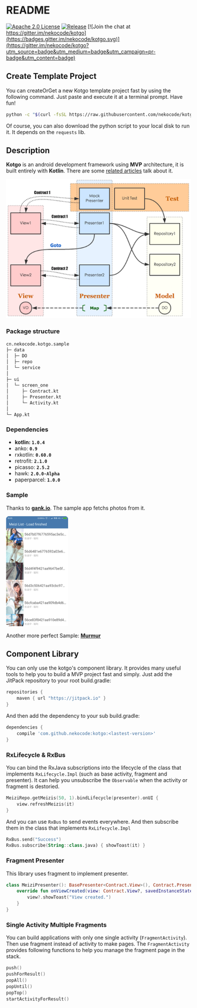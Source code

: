 # README

[![Apache 2.0 License](https://img.shields.io/badge/license-Apache%202.0-blue.svg?style=flat)](http://www.apache.org/licenses/LICENSE-2.0.html) [![Release](https://jitpack.io/v/nekocode/kotgo.svg)](https://jitpack.io/#nekocode/kotgo) [![Join the chat at https://gitter.im/nekocode/kotgo](https://badges.gitter.im/nekocode/kotgo.svg)](https://gitter.im/nekocode/kotgo?utm_source=badge&utm_medium=badge&utm_campaign=pr-badge&utm_content=badge)

## Create Template Project
You can createOrGet a new Kotgo template project fast by using the following command. Just paste and execute it at a terminal prompt. Have fun!
```bash
python -c "$(curl -fsSL https://raw.githubusercontent.com/nekocode/kotgo/master/project_creator.py)"
```
Of course, you can also download the python script to your local disk to run it. It depends on the `requests` lib.

## Description
**Kotgo** is an android development framework using **MVP** architecture, it is built entirely with **Kotlin**. There are some [related articles](http://zhuanlan.zhihu.com/kotandroid) talk about it.

![](art/layer.png)

### Package structure
```
cn.nekocode.kotgo.sample
├─ data
│  ├─ DO
│  ├─ repo
│  └─ service
│ 
├─ ui
│  └─ screen_one
│     ├─ Contract.kt
│     ├─ Presenter.kt
│     └─ Activity.kt
│
└─ App.kt
```

### Dependencies
- **kotlin: `1.0.4`**
- anko: **`0.9`**
- rxkotlin: **`0.60.0`**
- retrofit: **`2.1.0`**
- picasso: **`2.5.2`**
- hawk: **`2.0.0-Alpha`**
- paperparcel: **`1.0.0`**

### Sample
Thanks to **[gank.io](http://gank.io/)**. The sample app fetchs photos from it.

![](art/screenshot.png)

Another more perfect Sample: **[Murmur](https://github.com/nekocode/murmur)**

## Component Library
You can only use the kotgo's component library. It provides many useful tools to help you to build a MVP project fast and simply. Just add the JitPack repository to your root build.gradle:
```gradle
repositories {
    maven { url "https://jitpack.io" }
}
```

And then add the dependency to your sub build.gradle:
```gradle
dependencies {
    compile 'com.github.nekocode:kotgo:<lastest-version>'
}
```

### RxLifecycle & RxBus
You can bind the RxJava subscriptions into the lifecycle of the class that implements `RxLifecycle.Impl` (such as base activity, fragment and presenter). It can help you unsubscribe the `Observable` when the activity or fragment is destoried.
```kotlin
MeiziRepo.getMeizis(50, 1).bindLifecycle(presenter).onUI {
    view.refreshMeizis(it)
}
```

And you can use `RxBus` to send events everywhere. And then subscribe them in the class that implements `RxLifecycle.Impl`

```kotlin
RxBus.send("Success")
RxBus.subscribe(String::class.java) { showToast(it) }
```

### Fragment Presenter
This library uses fragment to implement presenter.
```kotlin
class MeiziPresenter(): BasePresenter<Contract.View>(), Contract.Presenter {
    override fun onViewCreated(view: Contract.View?, savedInstanceState: Bundle?) {
        view?.showToast("View created.")
    }
}
```

### Single Activity Multiple Fragments
You can build applications with only one single activity (`FragmentActivity`). Then use fragment instead of activity to make pages. The `FragmentActivity` provides following functions to help you manage the fragment page in the stack.
```kotlin
push()
pushForResult()
popAll()
popUntil()
popTop()
startActivityForResult()
```
